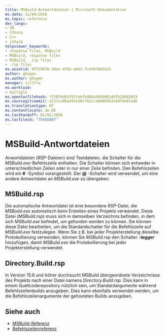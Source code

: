 ```yaml
---
title: MSBuild-Antwortdateien | Microsoft-Dokumentation
ms.date: 11/04/2016
ms.topic: reference
dev_langs:
- VB
- CSharp
- C++
- jsharp
helpviewer_keywords:
- response files, MSBuild
- MSBuild, response files
- MSBuild, .rsp files
- .rsp files
ms.assetid: 9f53987b-20ee-470a-ab62-fce997bb5e15
author: ghogen
ms.author: ghogen
manager: jillfra
ms.workload:
- multiple
ms.openlocfilehash: ff207bdb5797cbbfb490a3b5b081ddfb1d665853
ms.sourcegitcommit: d233ca00ad45e50cf62cca0d0b95dc69f0a87ad6
ms.translationtype: HT
ms.contentlocale: de-DE
ms.lasthandoff: 01/01/2020
ms.locfileid: "75585807"
---
```

# <a name="msbuild-response-files"></a>MSBuild-Antwortdateien
Anwortdateien (*RSP*-Dateien) sind Textdateien, die Schalter für die *MSBuild.exe*-Befehlszeile enthalten. Die Schalter können sich entweder in unterschiedlichen Zeilen oder in nur einer Zeile befinden. Den Befehlszeilen wird ein **#** -Symbol vorangestellt. Der **@** -Schalter wird verwendet, um eine andere Antwortdatei an *MSBuild.exe* zu übergeben.

## <a name="msbuildrsp"></a>MSBuild.rsp
Die automatische Antwortdatei ist eine besondere *RSP*-Datei, die *MSBuild.exe* automatisch beim Erstellen eines Projekts verwendet. Diese Datei (*MSBuild.rsp*) muss sich in demselben Verzeichnis befinden, in dem sich *MSBuild.exe* befindet, um gefunden werden zu können. Sie können diese Datei bearbeiten, um die Standardschalter für die Befehlszeile auf *MSBuild.exe* festzulegen. Wenn Sie z.B. bei jeder Projekterstellung dieselbe Protokollierung verwenden, können Sie *MSBuild.rsp* den Schalter **-logger** hinzufügen, damit *MSBuild.exe* die Protokollierung bei jeder Projekterstellung verwendet.

## <a name="directorybuildrsp"></a>Directory.Build.rsp
In Version 15.6 und höher durchsucht MSBuild übergeordnete Verzeichnisse des Projekts nach einer Datei namens *Directory.Build.rsp*.  Dies kann in einem Quellcoderepository nützlich sein, um Standardargumente während Befehlszeilenbuilds anzugeben.  Dies kann ebenfalls verwendet werden, um die Befehlszeilenargumente der gehosteten Builds anzugeben.

## <a name="see-also"></a>Siehe auch
- [MSBuild-Referenz](../msbuild/msbuild-reference.md)
- [Befehlszeilenreferenz](../msbuild/msbuild-command-line-reference.md)
